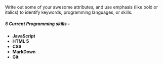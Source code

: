 Write out some of your awesome attributes, and use emphasis (like bold or italics) to identify keywords, programming languages, or skills. 

##### 5 Current Programming skills - 

* **JavaScript**
* **HTML 5**
* **CSS**
* **MarkDown**
* **Git**
